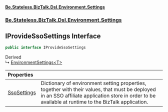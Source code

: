 #### [Be.Stateless.BizTalk.Dsl.Environment.Settings](README.md 'README')
### [Be.Stateless.BizTalk.Dsl.Environment.Settings](Be.Stateless.BizTalk.Dsl.Environment.Settings.md 'Be.Stateless.BizTalk.Dsl.Environment.Settings')

## IProvideSsoSettings Interface

```csharp
public interface IProvideSsoSettings
```

Derived  
&#8627; [EnvironmentSettings&lt;T&gt;](EnvironmentSettings_T_.md 'Be.Stateless.BizTalk.Dsl.Environment.Settings.EnvironmentSettings<T>')

| Properties | |
| :--- | :--- |
| [SsoSettings](IProvideSsoSettings.SsoSettings.md 'Be.Stateless.BizTalk.Dsl.Environment.Settings.IProvideSsoSettings.SsoSettings') | Dictionary of environment setting properties, together with their values, that must be deployed in an SSO affiliate application store in order to be available at runtime to the BizTalk application. |
